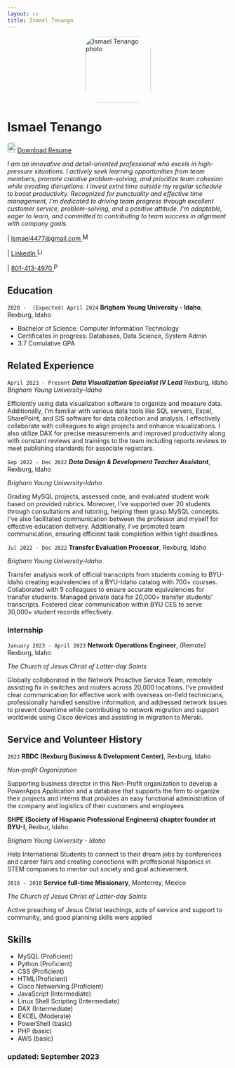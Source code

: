 ```yaml
---
layout: cv
title: Ismael Tenango
---
```

<div>


<img src="./photo.jpeg" alt="Ismael Tenango photo" style="margin-left: auto; margin-right: auto; display: block; width: 150px;
    border-radius: 20%;">
</div>


# Ismael Tenango

<a href="./IsmaelMoises_TenangoAnaya.docx" download="Download Ismael' Resume">
<img src="./download_logo.png" alt="Mail logo" style="width: 23px; border-radius: 20%;">Download Resume</a>

_I am an innovative and detail-oriented professional who excels in high-pressure situations. I actively seek learning opportunities from team members, promote creative problem-solving, and prioritize team cohesion while avoiding disruptions. I invest extra time outside my regular schedule to boost productivity. Recognized for punctuality and effective time management, I'm dedicated to driving team progress through excellent customer service, problem-solving, and a positive attitude. I'm adaptable, eager to learn, and committed to contributing to team success in alignment with company goals._

<div id="webaddress">
|
  <a href = "mailto: ismael4477@gmail.com">Ismael4477@gmail.com   </a>
  <a href="mailto: ismael4477@gmail.com" target="_blank"><img src="./mail_logo.png" alt="Mail logo" style="width: 17px; border-radius: 20%;"></a>

| 
  <a href="https://www.linkedin.com/in/ismael-tenango1998/">LinkedIn   </a>
  <a href="https://www.linkedin.com/in/ismael-tenango1998/" target="_blank"><img src="./linkedin_logo.png" alt="Linkedin logo" style="width: 17px; border-radius: 20%;"></a>
  
|
  <a href="tel:8014134970">801-413-4970   </a>
  <a href="tel:8014134970" target="_blank"><img src="./phone_logo.png" alt="Phone logo" style="width: 17px; border-radius: 20%;"></a>
</div>


## Education

`2020 -  (Expected) April 2024`
__Brigham Young University - Idaho__, Rexburg, Idaho

- Bachelor of Science: Computer Information Technology
- Certificates in progress: Databases, Data Science, System Admin 
- 3.7 Comulative GPA



## Related Experience

`April 2023 - Present`
***Data Visualization Specialist IV Lead*** Rexburg, Idaho
_Brigham Young University-Idaho_

Efficiently using data visualization software to organize and measure data. Additionally, I'm familiar with various data tools like SQL servers, Excel, SharePoint, and SIS software for data collection and analysis. I effectively collaborate with colleagues to align projects and enhance visualizations. I also utilize DAX for precise measurements and improved productivity along with constant reviews and trainings to the team including reports reviews to meet publishing standards for associate registrars.

`Sep 2022 - Dec 2022`
***Data Design & Development Teacher Assistant***, Rexburg, Idaho

_Brigham Young University-Idaho_

Grading MySQL projects, assessed code, and evaluated student work based on provided rubrics. Moreover, I've supported over 20 students through consultations and tutoring, helping them grasp MySQL concepts. I've also facilitated communication between the professor and myself for effective education delivery. Additionally, I've promoted team communication, ensuring efficient task completion within tight deadlines.

`Jul 2022 - Dec 2022`
__Transfer Evaluation Processor__, Rexburg, Idaho

_Brigham Young University-Idaho_

Transfer analysis work of official transcripts from students coming to BYU-Idaho creating equivalencies of a BYU-Idaho catalog with 700+ courses. Collaborated with 5 colleagues to ensure accurate equivalencies for transfer students. Managed private data for 20,000+ transfer students’ transcripts. Fostered clear communication within BYU CES to serve 30,000+ student records effectively.



### Internship

`January 2023 - April 2023`
__Network Operations Engineer__, (Remote) Rexburg, Idaho

_The Church of Jesus Christ of Latter-day Saints_

Globally collaborated in the Network Proactive Service Team, remotely assisting fix in switches and routers across 20,000 locations. I've provided clear communication for effective work with overseas on-field technicians, professionally handled sensitive information, and addressed network issues to prevent downtime while contributing to network migration and support worldwide using Cisco devices and assisting in migration to Meraki.



## Service and Volunteer History

`2023`
__RBDC (Rexburg Business & Dvelopment Center)__, Rexburg, Idaho

_Non-profit Organization_

Supporting business director in this Non-Profit organization to develop a PowerApps Application and a database that supports the firm to organize their projects and interns that provides an easy functional administration of the company and logistics of their customers and employees



__SHPE (Society of Hispanic Professional Engineers) chapter founder at BYU-I__, Rexbur, Idaho

_Brigham Young University - Idaho_

Help International Students to connect to their dream jobs by conferences and career fairs and creating conections with proffesional hispanics in STEM companies to mentor out society and goal achievement.


`2016 - 2018`
__Service full-time Missionary__, Monterrey, Mexico

_The Church of Jesus Christ of Latter-day Saints_

Active preaching of Jesus Christ teachings, acts of service and support to community, and good planning skills were applied

## Skills


- MySQL (Proficient)
- Python (Proficient)
-	CSS (Proficient)
-	HTML(Proficient)
-	Cisco Networking (Proficient)
-	JavaScript (Intermediate)	
-	Linux Shell Scripting (Intermediate)
-	DAX (Intermediate)
-	EXCEL (Moderate)
-	PowerShell (basic)
-	PHP (basic)
-	AWS (basic)






### updated: September 2023



